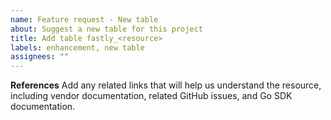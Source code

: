 ```yaml
---
name: Feature request - New table
about: Suggest a new table for this project
title: Add table fastly_<resource>
labels: enhancement, new table
assignees: ""
---
```


**References**
Add any related links that will help us understand the resource, including vendor documentation, related GitHub issues, and Go SDK documentation.
